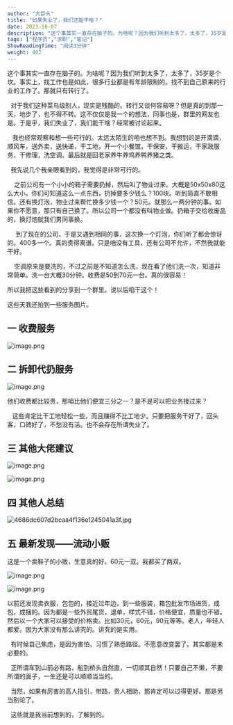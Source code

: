 ```yaml
---
author: "大巨头"
title: "如果失业了，我们还能干啥？"
date: 2023-10-07
description: "这个事其实一直存在脑子的。为啥呢？因为我们听到太多了，太多了，35岁是个坎。事实上，找工作也是如此，很多行业都是有年龄限制的。找不到自己原来的行业的工作了。那就只有转行了。对于我们这种菜鸟级别人"
tags: ["程序员","求职","笔记"]
ShowReadingTime: "阅读3分钟"
weight: 402
---
```

这个事其实一直存在脑子的。为啥呢？因为我们听到太多了，太多了，35岁是个坎。事实上，找工作也是如此，很多行业都是有年龄限制的。找不到自己原来的行业的工作了。那就只有转行了。

  对于我们这种菜鸟级别人，现实是残酷的。转行又谈何容易呀？但是真的到那一天，地步了，也不得不转。这不仅仅是我一个的想法，同事也是，群里的网友也是。于是乎，我们失业了，我们能干啥？经常被讨论起来。

   我也经常观察和想一些可行的。太远太陌生的咱也想不到。我想到的是开滴滴，顺风车，送外卖，送快递，干工地，开一个小餐馆，干保安，干搬运，干家政服务，干修理，洗空调。最后就是回老家养牛养鸡养鸭养猪之类。

  我先说几个我亲眼看到的，我觉得是非常可行的。

    之前公司有一个小小的箱子需要扔掉，然后叫了物业过来。大概是50x50x80这么大小。你们可知道这么一点东西，扔掉要多少钱么？100块。听到简直不敢相信。还有换灯泡，物业过来帮忙换多少钱一个？50元。就那么一两分钟的事。如果你不愿意，那只有自己换了。所以公司一个都没有叫物业做。扔箱子交给收废品的，换灯炮就我们男同事换。

     到了现在的公司，于是又遇到相同的事，这次换一个灯泡，你们听了都会惊讶的。400多一个。真的贵得离谱。只是咱没有工具，还有公司不允许，不然我就能干好。

    空调原来是要洗的，不过之前是不知道怎么洗，现在看了他们洗一次，知道非常简单。洗一台大概30分钟。收费是50到70元一台。真的很容易！

所以我把这些看到的分享到一个群里。说以后咱干这个！

这些天我还拍到一些服务图片。

一 收费服务
------

![image.png](https://p3-juejin.byteimg.com/tos-cn-i-k3u1fbpfcp/5c1f9970bd7442f2846d1bac9fc23eb8~tplv-k3u1fbpfcp-jj-mark:3024:0:0:0:q75.awebp#?w=608&h=877&s=592863&e=png&b=9a9fa0)

二 拆卸代扔服务
--------

![image.png](https://p3-juejin.byteimg.com/tos-cn-i-k3u1fbpfcp/2cbdbda1ea574a22826d360e033af5d8~tplv-k3u1fbpfcp-jj-mark:3024:0:0:0:q75.awebp#?w=688&h=662&s=1197161&e=png&b=c5c2bd)

他们收费都比较贵，那咱比他们便宜三分之一？是不是可以把业务接过来？

   这些肯定比干工地轻松一些，而且赚得不比工地少。只要把服务干好了，回头客，口碑好了，不愁没有活。也不会存在所谓失业了。

三 其他大佬建议
--------

![image.png](https://p9-juejin.byteimg.com/tos-cn-i-k3u1fbpfcp/2ffee7bad1e44f949f55e3de204b2ef2~tplv-k3u1fbpfcp-jj-mark:3024:0:0:0:q75.awebp#?w=729&h=878&s=135624&e=png&b=1a1a1a)

![image.png](https://p9-juejin.byteimg.com/tos-cn-i-k3u1fbpfcp/c85cc9ec4aa649ada342ad1b45967f3b~tplv-k3u1fbpfcp-jj-mark:3024:0:0:0:q75.awebp#?w=789&h=976&s=138925&e=png&b=1a1a1a)

四 其他人总结
-------

![4686dc607d2bcaa4f136e1245041a3f.jpg](https://p3-juejin.byteimg.com/tos-cn-i-k3u1fbpfcp/06a9e4238aae449eb2e59b8940457ed5~tplv-k3u1fbpfcp-jj-mark:3024:0:0:0:q75.awebp#?w=682&h=575&s=89581&e=jpg&b=fffefe)

五 最新发现——流动小贩
------------

这是一个卖鞋子的小贩，生意真的好。60元一双。我都买了两双。

![image.png](https://p1-juejin.byteimg.com/tos-cn-i-k3u1fbpfcp/3cd0ecfe39ba4a39bb6ce177c718a024~tplv-k3u1fbpfcp-jj-mark:3024:0:0:0:q75.awebp#?w=820&h=556&s=923264&e=png&b=fdfbfb)

![image.png](https://p3-juejin.byteimg.com/tos-cn-i-k3u1fbpfcp/d95366bd50954d0188ddb02800d742c0~tplv-k3u1fbpfcp-jj-mark:3024:0:0:0:q75.awebp#?w=786&h=454&s=557365&e=png&b=fdfcfc)

以前还发现卖衣服，包包的，接近过年边，到一些服装，箱包批发市场进货，成包，成捆的。因为都是一些外贸尾货，退单，样式不错，价格便宜，质量也不错。然后以一个大家可以接受的价格卖。比如30元，60元，90元等等。老人，年轻人都爱。因为大家没有那么讲究的。讲究的是实用。

  有时候自己焦虑，是因为害怕，习惯了熟悉路径。不愿意改变罢了。其实都是未必要的。

  正所谓车到山前必有路，船到桥头自然直，一切顺其自然！只要自己不懒，不要所谓的面子，一生还是可以顺顺当当的。

  当然，如果有厉害的高人指引，带路，贵人相助，那肯定可以过得更好。那是另当别论了。

  这些就是我当前想到的，了解到的。
